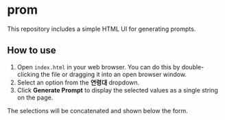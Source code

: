 # prom

This repository includes a simple HTML UI for generating prompts.

## How to use

1. Open `index.html` in your web browser. You can do this by double-clicking the file or dragging it into an open browser window.
2. Select an option from the **연령대** dropdown.
3. Click **Generate Prompt** to display the selected values as a single string on the page.

The selections will be concatenated and shown below the form.

